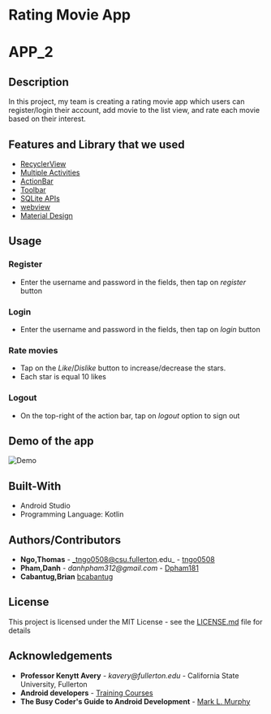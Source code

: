 # Rating Movie App 
# APP_2
## Description
In this project, my team is creating a rating movie app which users can register/login their account,
add movie to the list view, and rate each movie based on their interest. 
## Features and Library that we used
- [RecyclerView](https://developer.android.com/guide/topics/ui/layout/recyclerview)
- [Multiple Activities](https://developer.android.com/training/basics/firstapp/starting-activity)
- [ActionBar](https://developer.android.com/reference/android/support/v7/app/ActionBar)
- [Toolbar](https://developer.android.com/reference/android/widget/Toolbar)
- [SQLite APIs](https://developer.android.com/training/data-storage/sqlite)
- [webview](https://developer.android.com/reference/android/webkit/WebView)
- [Material Design](https://developer.android.com/guide/topics/ui/look-and-feel/)

## Usage
### Register
- Enter the username and password in the fields, then tap on _register_ button

### Login
- Enter the username and password in the fields, then tap on _login_ button

### Rate movies
- Tap on the _Like_/_Dislike_ button to increase/decrease the stars.
- Each star is equal 10 likes

### Logout
- On the top-right of the action bar, tap on _logout_ option to sign out

## Demo of the app
![Demo](https://github.com/Dpham181/app2/blob/master/app2_demo.gif)

## Built-With
- Android Studio
- Programming Language: Kotlin
## Authors/Contributors
- **Ngo,Thomas** - _tngo0508@csu.fullerton.edu_ - [tngo0508](https://github.com/tngo0508)
- **Pham,Danh** - _danhpham312@gmail.com_ - [Dpham181](https://github.com/Dpham181)
- **Cabantug,Brian** [bcabantug](https://github.com/bcabantug)
## License
This project is licensed under the MIT License - see the [LICENSE.md](https://github.com/tngo0508/APP_1/blob/master/LICENSE) file for details
## Acknowledgements
-   **Professor Kenytt Avery** - _kavery@fullerton.edu_ - California State University, Fullerton
-   **Android developers** - [Training Courses](https://developer.android.com/)
-   **The Busy Coder's Guide to Android Development** - [Mark L. Murphy](https://commonsware.com/Android/)


